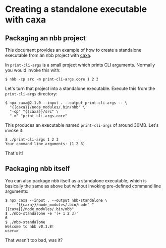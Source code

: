 # Creating a standalone executable with caxa

## Packaging an nbb project

This document provides an example of how to create a standalone executable from
an nbb project with [caxa](https://github.com/leafac/caxa).

In `print-cli-args` is a small project which prints CLI arguments. Normally you would invoke this with:

```
$ nbb -cp src -m print-cli-args.core 1 2 3
```

Let's turn that project into a standalone executable. Execute this from the
`print-cli-args` directory:

```
$ npx caxa@2.1.0 --input . --output print-cli-args -- \
  "{{caxa}}/node_modules/.bin/nbb" \
  "-cp" "{{caxa}}/src" \
  "-m" "print-cli-args.core"
```

This produces an executable named `print-cli-args` of around 30MB. Let's invoke it:

```
$ ./print-cli-args 1 2 3
Your command line arguments: (1 2 3)
```

That's it!

## Packaging nbb itself

You can also package nbb itself as a standalone executable, which is basically
the same as above but without invoking pre-defined command line arguments:

```
$ npx caxa --input . --output nbb-standalone \
  -- "{{caxa}}/node_modules/.bin/node" "{{caxa}}/node_modules/.bin/nbb"
$ ./nbb-standalone -e '(+ 1 2 3)'
6
$ ./nbb-standalone
Welcome to nbb v0.1.8!
user=>
```

That wasn't too bad, was it?
